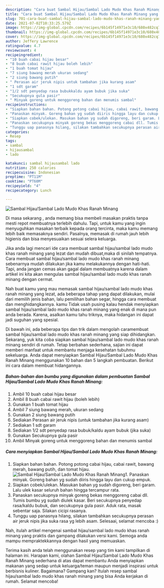 ```yaml
---
description: "Cara buat Sambal Hijau/Sambal Lado Mudo Khas Ranah Minang yang lezat dan Mudah Dibuat"
title: "Cara buat Sambal Hijau/Sambal Lado Mudo Khas Ranah Minang yang lezat dan Mudah Dibuat"
slug: 701-cara-buat-sambal-hijau-sambal-lado-mudo-khas-ranah-minang-yang-lezat-dan-mudah-dibuat
date: 2021-07-02T10:33:25.579Z
image: https://img-global.cpcdn.com/recipes/6b145f14971e3c10/680x482cq70/sambal-hijausambal-lado-mudo-khas-ranah-minang-foto-resep-utama.jpg
thumbnail: https://img-global.cpcdn.com/recipes/6b145f14971e3c10/680x482cq70/sambal-hijausambal-lado-mudo-khas-ranah-minang-foto-resep-utama.jpg
cover: https://img-global.cpcdn.com/recipes/6b145f14971e3c10/680x482cq70/sambal-hijausambal-lado-mudo-khas-ranah-minang-foto-resep-utama.jpg
author: Jeffery Lawrence
ratingvalue: 4.7
reviewcount: 4
recipeingredient:
- "10 buah cabai hijau besar"
- "8 buah cabai rawit hijau boleh lebih"
- "1 buah tomat hijau"
- "7 siung bawang merah ukuran sedang"
- "2 siung bawang putih"
- " Perasan air jeruk nipis untuk tambahan jika kurang asam"
- "1 sdt garam"
- "1/2 sdt penyedap rasa bubukkaldu ayam bubuk jika suka"
- "Secukupnya gula pasir"
- " Minyak goreng untuk menggoreng bahan dan menumis sambal"
recipeinstructions:
- "Siapkan bahan bahan. Potong potong cabai hijau, cabai rawit, bawang merah, bawang putih, dan tomat hijau."
- "Panaskan minyak. Goreng bahan yg sudah diiris hingga layu dan cukup empuk."
- "Siapkan cobek/ulekan. Masukan bahan yg sudah digoreng, beri garam. Lalu ulek kasar seluruh bahan hingga tercampur rata."
- "Panaskan secukupnya minyak goreng bekas menggoreng cabai dll. Tumis bumbu yg sudah diulek kasar. Beri secukupnya penyedap rasa/kaldu bubuk, dan secukupnya gula pasir. Aduk rata, masak sebentar saja. Silakan cicipi rasanya."
- "Tunggu uap panasnya hilang, silakan tambahkan secukupnya perasan air jeruk nipis jika suka rasa yg lebih asam. Selesaai, selamat mencoba :)"
categories:
- Resep
tags:
- sambal
- hijausambal
- lado

katakunci: sambal hijausambal lado 
nutrition: 250 calories
recipecuisine: Indonesian
preptime: "PT11M"
cooktime: "PT60M"
recipeyield: "4"
recipecategory: Lunch

---
```



![Sambal Hijau/Sambal Lado Mudo Khas Ranah Minang](https://img-global.cpcdn.com/recipes/6b145f14971e3c10/680x482cq70/sambal-hijausambal-lado-mudo-khas-ranah-minang-foto-resep-utama.jpg)

Di masa  sekarang , anda memang bisa membeli masakan praktis tanpa mesti repot membuatnya terlebih dahulu. Tapi, untuk kamu yang ingin menyuguhkan masakan terbaik kepada orang tercinta, maka kamu memang lebih baik memasaknya sendiri. Pasalnya, memasak di rumah jauh lebih higienis dan bisa menyesuaikan sesuai selera keluarga.

Jika anda lagi mencari ide cara membuat sambal hijau/sambal lado mudo khas ranah minang yang lezat dan mudah dibuat,maka di sinilah tempatnya. Cara membuat sambal hijau/sambal lado mudo khas ranah minang  sebenarnya mudah dilakukan jika kamu melakukannya dengan hati-hati. Tapi, anda jangan cemas akan gagal dalam membuatnya 
karena dalam artikel ini kita akan mengulas sambal hijau/sambal lado mudo khas ranah minang dengan cermat.  



Nah buat kamu yang mau memasak sambal hijau/sambal lado mudo khas ranah minang yang lezat, ada beberapa tahap yang dapat dilakukan, mulai dari memilih jenis bahan, lalu pemilihan bahan segar, hingga cara membuat dan menghidangkannya. kamu Tidak usah pusing kalau hendak menyiapkan sambal hijau/sambal lado mudo khas ranah minang yang enak di mana pun anda berada. Karena, asalkan kamu  tahu triknya, maka hidangan ini dapat jadi suguhan yang spesial.

Di bawah ini, ada beberapa tips dan trik dalam mengolah caramembuat sambal hijau/sambal lado mudo khas ranah minang yang siap dihidangkan. Sekarang, yuk kita coba siapkan sambal hijau/sambal lado mudo khas ranah minang sendiri di rumah. Tetap berbahan sederhana, sajian ini dapat memberi manfaat untuk membantu menjaga kesehatan tubuhmu sekeluarga. Anda dapat menyiapkan Sambal Hijau/Sambal Lado Mudo Khas Ranah Minang menggunakan 10 bahan dan 5 langkah pembuatan. Berikut ini cara dalam membuat hidangannya.

<!--inarticleads1-->

##### Bahan-bahan dan bumbu yang digunakan dalam pembuatan Sambal Hijau/Sambal Lado Mudo Khas Ranah Minang:

1. Ambil 10 buah cabai hijau besar
1. Ambil 8 buah cabai rawit hijau (boleh lebih)
1. Gunakan 1 buah tomat hijau
1. Ambil 7 siung bawang merah, ukuran sedang
1. Gunakan 2 siung bawang putih
1. Sediakan  Perasan air jeruk nipis (untuk tambahan jika kurang asam)
1. Sediakan 1 sdt garam
1. Sediakan 1/2 sdt penyedap rasa bubuk/kaldu ayam bubuk (jika suka)
1. Gunakan Secukupnya gula pasir
1. Ambil  Minyak goreng untuk menggoreng bahan dan menumis sambal




<!--inarticleads2-->

##### Cara menyiapkan Sambal Hijau/Sambal Lado Mudo Khas Ranah Minang:

1. Siapkan bahan bahan. Potong potong cabai hijau, cabai rawit, bawang merah, bawang putih, dan tomat hijau.
<img src="https://img-global.cpcdn.com/steps/d1536146507aa20e/160x128cq70/sambal-hijausambal-lado-mudo-khas-ranah-minang-langkah-memasak-1-foto.jpg" alt="Sambal Hijau/Sambal Lado Mudo Khas Ranah Minang">1. Panaskan minyak. Goreng bahan yg sudah diiris hingga layu dan cukup empuk.
1. Siapkan cobek/ulekan. Masukan bahan yg sudah digoreng, beri garam. Lalu ulek kasar seluruh bahan hingga tercampur rata.
1. Panaskan secukupnya minyak goreng bekas menggoreng cabai dll. Tumis bumbu yg sudah diulek kasar. Beri secukupnya penyedap rasa/kaldu bubuk, dan secukupnya gula pasir. Aduk rata, masak sebentar saja. Silakan cicipi rasanya.
1. Tunggu uap panasnya hilang, silakan tambahkan secukupnya perasan air jeruk nipis jika suka rasa yg lebih asam. Selesaai, selamat mencoba :)




Nah, itulah artikel mengenai  sambal hijau/sambal lado mudo khas ranah minang  yang praktis dan gampang dilakukan versi kami. Semoga anda mampu mempraktekkannya dengan hasil yang memuaskan. 

Terima kasih anda telah menggunakan resep yang tim kami tampilkan di halaman ini. Harapan kami, olahan  Sambal Hijau/Sambal Lado Mudo Khas Ranah Minang sederhana di atas dapat membantu Anda menyiapkan makanan yang sedap untuk keluarga/teman maupun menjadi inspirasi untuk berbisnis kuliner. Bagaimana? Gampang kan? Itulah resep sambal hijau/sambal lado mudo khas ranah minang yang bisa Anda kerjakan di rumah. Selamat mencoba!

